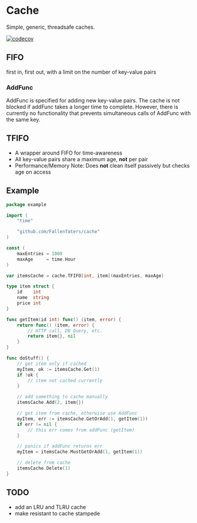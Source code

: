 # Cache

Simple, generic, threadsafe caches.

[![codecov](https://codecov.io/gh/FallenTaters/cache/branch/master/graph/badge.svg)](https://codecov.io/gh/FallenTaters/cache)

## FIFO

first in, first out, with a limit on the number of key-value pairs

### AddFunc

AddFunc is specified for adding new key-value pairs. The cache is not blocked if addFunc takes a longer time to complete. However, there is currently no functionality that prevents simultaneous calls of AddFunc with the same key.

## TFIFO

* A wrapper around FIFO for time-awareness
* All key-value pairs share a maximum age, **not** per pair
* Performance/Memory Note: Does **not** clean itself passively but checks age on access

## Example

```go
package example

import (
	"time"

	"github.com/FallenTaters/cache"
)

const (
	maxEntries = 1000
	maxAge     = time.Hour
)

var itemsCache = cache.TFIFO[int, item](maxEntries, maxAge)

type item struct {
	id    int
	name  string
	price int
}

func getItem(id int) func() (item, error) {
	return func() (item, error) {
		// HTTP call, DB Query, etc.
		return item{}, nil
	}
}

func doStuff() {
	// get item only if cached
	myItem, ok := itemsCache.Get(1)
	if !ok {
		// item not cached currently
	}

	// add something to cache manually
	itemsCache.Add(2, item{})

	// get item from cache, otherwise use AddFunc
	myItem, err := itemsCache.GetOrAdd(1, getItem(1))
	if err != nil {
		// this err comes from addFunc (getItem)
	}

	// panics if addFunc returns err
	myItem = itemsCache.MustGetOrAdd(1, getItem(1))

	// delete from cache
	itemsCache.Delete(1)
}

```

## TODO

* add an LRU and TLRU cache
* make resistant to cache stampede
